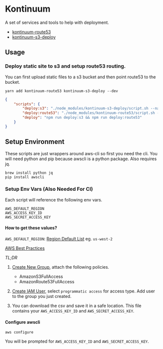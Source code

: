 # Kontinuum

A set of services and tools to help with deployment.

- [kontinuum-route53](https://github.com/esayemm/kontinuum/tree/master/packages/kontinuum-route53)
- [kontinuum-s3-deploy](https://github.com/esayemm/kontinuum/tree/master/packages/kontinuum-s3-deploy)



## Usage

### Deploy static site to s3 and setup route53 routing.

You can first upload static files to a s3 bucket and then point route53 to the bucket.

`yarn add kontinuum-route53 kontinuum-s3-deploy --dev`

```json
{
	"scripts": {
		"deploy:s3": "./node_modules/kontinuum-s3-deploy/script.sh --name foo.com --is-index ./build",
		"deploy:route53": "./node_modules/kontinuum-route53/script.sh --name foo.com --root foo.com",
		"deploy": "npm run deploy:s3 && npm run deploy:route53"
	}
}
```


## Setup Environment

These scripts are just wrappers around aws-cli so first you need the cli. You will need python and pip because awscli is a python package. Also requires jq.

```
brew install python jq
pip install awscli
```

### Setup Env Vars (Also Needed For CI)

Each script will reference the following env vars.

```
AWS_DEFAULT_REGION
AWS_ACCESS_KEY_ID
AWS_SECRET_ACCESS_KEY
```

#### How to get these values?

`AWS_DEFAULT_REGION`: [Region Default List](http://docs.aws.amazon.com/general/latest/gr/rande.html) eg. `us-west-2`

[AWS Best Practices](http://docs.aws.amazon.com/IAM/latest/UserGuide/best-practices.html?icmpid=docs_iam_console)

*TL;DR*

1. [Create New Group](https://console.aws.amazon.com/iam/home?region=us-west-2#/groups), attach the following policies.

	- AmazonS3FullAccess
	- AmazonRoute53FullAccess

2. [Create IAM User](https://console.aws.amazon.com/iam/home?region=us-west-2#/users), select `programmatic access` for access type. Add user to the group you just created.
3. 	You can download the csv and save it in a safe location. This file contains your `AWS_ACCESS_KEY_ID` and `AWS_SECRET_ACCESS_KEY`.

#### Configure awscli

`aws configure`

You will be prompted for `AWS_ACCESS_KEY_ID` and `AWS_SECRET_ACCESS_KEY`.